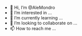 - 👋 Hi, I’m @AleMondro
- 👀 I’m interested in ...
- 🌱 I’m currently learning ...
- 💞️ I’m looking to collaborate on ...
- 📫 How to reach me ...

<!---
AleMondro/AleMondro is a ✨ special ✨ repository because its `README.md` (this file) appears on your GitHub profile.
You can click the Preview link to take a look at your changes.
--->
